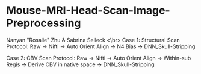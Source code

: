 # Mouse-MRI-Head-Scan-Image-Preprocessing
Nanyan "Rosalie" Zhu & Sabrina Selleck <\br>
Case 1: Structural Scan Protocol: Raw -> Nifti -> Auto Orient Align -> N4 Bias -> DNN_Skull-Stripping

Case 2: CBV Scan Protocol: Raw -> Nifti -> Auto Orient Align -> Within-sub Regis -> Derive CBV in native space -> DNN_Skull-Stripping
